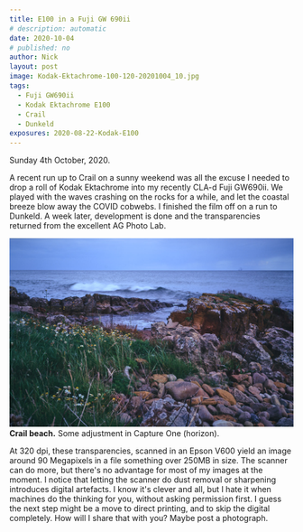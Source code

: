 ```yaml
---
title: E100 in a Fuji GW 690ii
# description: automatic
date: 2020-10-04
# published: no
author: Nick
layout: post
image: Kodak-Ektachrome-100-120-20201004_10.jpg
tags:
  - Fuji GW690ii
  - Kodak Ektachrome E100
  - Crail
  - Dunkeld
exposures: 2020-08-22-Kodak-E100
---
```

Sunday 4th October, 2020. 

A recent run up to Crail on a sunny weekend was all the excuse I needed to drop a roll of Kodak Ektachrome into my recently CLA-d Fuji GW690ii. We played with the waves crashing on the rocks for a while, and let the coastal breeze blow away the COVID cobwebs. I finished the film off on a run to Dunkeld. A week later, development is done and the transparencies returned from the excellent AG Photo Lab.

![](/img/Kodak-Ektachrome-100-120-20201004_12.jpg)
**Crail beach.** Some adjustment in Capture One (horizon).

At 320 dpi, these transparencies, scanned in an Epson V600 yield an image around 90 Megapixels in a file something over 250MB in size. The scanner can do more, but there's no advantage for most of my images at the moment. I notice that letting the scanner do dust removal or sharpening introduces digital artefacts. I know it's clever and all, but I hate it when machines do the thinking for you, without asking permission first. I guess the next step might be a move to direct printing, and to skip the digital completely. How will I share that with you? Maybe post a photograph.

